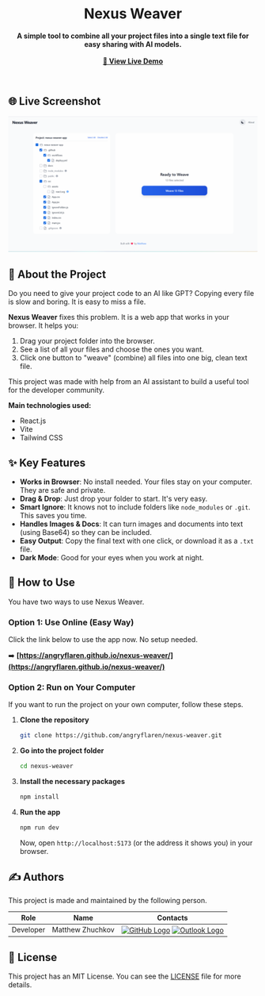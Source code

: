 <div align="center">

# Nexus Weaver

<b>A simple tool to combine all your project files into a single text file for easy sharing with AI models.</b>
<br/><br/>
<a href="https://angryflaren.github.io/nexus-weaver/"><strong>🚀 View Live Demo</strong></a>

</div>

<br/>

## 🌐 Live Screenshot

<p align="center">
  <img src="docs/images/screenshot.png" alt="Nexus Weaver Application Screenshot" width="700"/>
</p>

## 📖 About the Project

Do you need to give your project code to an AI like GPT? Copying every file is slow and boring. It is easy to miss a file.

**Nexus Weaver** fixes this problem. It is a web app that works in your browser. It helps you:
1.  Drag your project folder into the browser.
2.  See a list of all your files and choose the ones you want.
3.  Click one button to "weave" (combine) all files into one big, clean text file.

This project was made with help from an AI assistant to build a useful tool for the developer community.

**Main technologies used:**
* React.js
* Vite
* Tailwind CSS

## ✨ Key Features

* **Works in Browser**: No install needed. Your files stay on your computer. They are safe and private.
* **Drag & Drop**: Just drop your folder to start. It's very easy.
* **Smart Ignore**: It knows not to include folders like `node_modules` or `.git`. This saves you time.
* **Handles Images & Docs**: It can turn images and documents into text (using Base64) so they can be included.
* **Easy Output**: Copy the final text with one click, or download it as a `.txt` file.
* **Dark Mode**: Good for your eyes when you work at night.

## 🚀 How to Use

You have two ways to use Nexus Weaver.

### Option 1: Use Online (Easy Way)

Click the link below to use the app now. No setup needed.

➡️ **[https://angryflaren.github.io/nexus-weaver/](https://angryflaren.github.io/nexus-weaver/)**

### Option 2: Run on Your Computer

If you want to run the project on your own computer, follow these steps.

1.  **Clone the repository**
    ```sh
    git clone https://github.com/angryflaren/nexus-weaver.git
    ```
2.  **Go into the project folder**
    ```sh
    cd nexus-weaver
    ```
3.  **Install the necessary packages**
    ```sh
    npm install
    ```
4.  **Run the app**
    ```sh
    npm run dev
    ```
    Now, open `http://localhost:5173` (or the address it shows you) in your browser.

## ✍️ Authors

This project is made and maintained by the following person.

| Role              | Name    | Contacts                                                                                                                                                                                                                                                                                                                                                        |
| ----------------- | ------- | --------------------------------------------------------------------------------------------------------------------------------------------------------------------------------------------------------------------------------------------------------------------------------------------------------------------------------------------------------------- |
| Developer | Matthew Zhuchkov | <a href="https://github.com/angryflaren" title="GitHub Profile"><img src="https://cdn.simpleicons.org/github/white" height="28" alt="GitHub Logo" style="vertical-align:middle;"/></a> <a href="mailto:matthewzhv@outlook.com" title="Send an Email"><img src="https://cdn.simpleicons.org/microsoftoutlook/white" height="28" alt="Outlook Logo" style="vertical-align:middle;"/></a> |


## 📜 License

This project has an MIT License. You can see the [LICENSE](LICENSE) file for more details.
